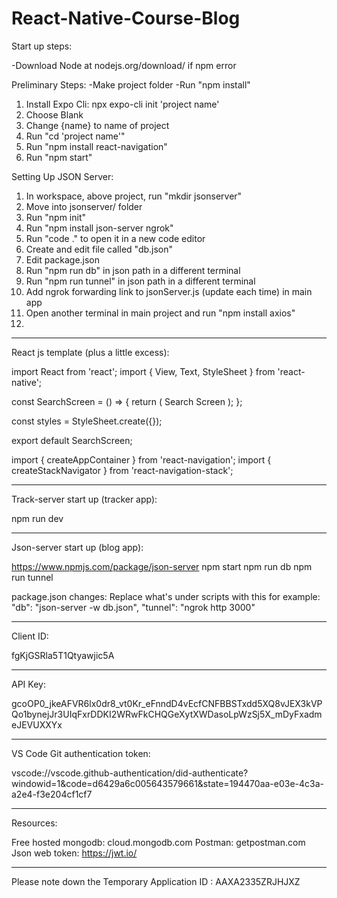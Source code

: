 # React-Native-Course-Blog

Start up steps:

-Download Node at nodejs.org/download/ if npm error

Preliminary Steps:
-Make project folder
-Run "npm install"

1. Install Expo Cli: npx expo-cli init 'project name'
2. Choose Blank
3. Change {name} to name of project
4. Run "cd 'project name'"
5. Run "npm install react-navigation"
6. Run "npm start"


Setting Up JSON Server:
1. In workspace, above project, run "mkdir jsonserver"
2. Move into jsonserver/ folder
3. Run "npm init"
4. Run "npm install json-server ngrok"
5. Run "code ." to open it in a new code editor
6. Create and edit file called "db.json"
7. Edit package.json
8. Run "npm run db" in json path in a different terminal
9. Run "npm run tunnel" in json path in a different terminal
10. Add ngrok forwarding link to jsonServer.js (update each time) in main app
11. Open another terminal in main project and run "npm install axios"
12. 

------------------------------------------------------------------------

React js template (plus a little excess):

import React from 'react';
import { View, Text, StyleSheet } from 'react-native';

const SearchScreen = () => {
    return (
        <View>
            <Text>Search Screen</Text>
        </View>
    );
};

const styles = StyleSheet.create({});

export default SearchScreen;



import { createAppContainer } from 'react-navigation';
import { createStackNavigator } from 'react-navigation-stack';

------------------------------------------------------------------------

Track-server start up (tracker app):

npm run dev

------------------------------------------------------------------------

Json-server start up (blog app):

https://www.npmjs.com/package/json-server
npm start
npm run db
npm run tunnel

package.json changes:
Replace what's under scripts with this for example:
"db": "json-server -w db.json",
"tunnel": "ngrok http 3000"

------------------------------------------------------------------------

Client ID:

fgKjGSRla5T1Qtyawjic5A

------------------------------------------------------------------------

API Key:

gcoOP0_jkeAFVR6lx0dr8_vt0Kr_eFnndD4vEcfCNFBBSTxdd5XQ8vJEX3kVPQo1bynejJr3UIqFxrDDKI2WRwFkCHQGeXytXWDasoLpWzSj5X_mDyFxadmeJEVUXXYx

------------------------------------------------------------------------

VS Code Git authentication token:

vscode://vscode.github-authentication/did-authenticate?windowid=1&code=d6429a6c005643579661&state=194470aa-e03e-4c3a-a2e4-f3e204cf1cf7

------------------------------------------------------------------------

Resources:

Free hosted mongodb: cloud.mongodb.com
Postman: getpostman.com
Json web token: https://jwt.io/

------------------------------------------------------------------------

Please note down the Temporary Application ID : AAXA2335ZRJHJXZ